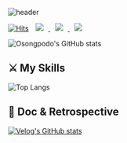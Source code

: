 ![header](https://capsule-render.vercel.app/api?type=waving&color=0:859398,100:1b2030&text=Osongpodo's%20GitHub&animation=fadeIn&fontColor=ffffff&fontSize=30&fontAlignY=40&fontAlign=70&height=250)

[![Hits](https://hits.seeyoufarm.com/api/count/incr/badge.svg?url=https%3A%2F%2Fgithub.com%2FOsongpodo&count_bg=%23292B46&title_bg=%23555555&icon=github.svg&icon_color=%23E7E7E7&title=Github&edge_flat=false)](https://hits.seeyoufarm.com)
<a href="https://qwldnjsp10@gmail.com">
    <img src="http://img.shields.io/badge/Gmail-EA4335?style=flat&logo=Gmail&logoColor=white&link=https://qwldnjsp10@gmail.com"
        style="height : auto; margin-left : 10px; margin-right : 10px;"/>
</a>
<a href="https://discord.com/channels/939183694906814575e">
    <img src="http://img.shields.io/badge/Discord-5865F2?style=flat&logo=Discord&logoColor=white&link=https://qwldnjsp10@gmail.com"
        style="height : auto; margin-left : 10px; margin-right : 10px;"/>
</a>
</a>
<a href="https://velog.io/@osongpodo/">
    <img src="http://img.shields.io/badge/Velog-20C997?style=flat&logo=Velog&logoColor=white&link=https://velog.io/@osongpodo/"
        style="height : auto; margin-left : 10px; margin-right : 10px;"/>
</a>

![Osongpodo's GitHub stats](https://github-readme-stats.vercel.app/api?username=Osongpodo&hide=prs&show_icons=true&title_color=ffffff&text_color=ffffff&icon_color=627585&bg_color=0,283048,859398&hide_border=true&count_private=true)


## ⚔ My Skills
![Top Langs](https://github-readme-stats.vercel.app/api/top-langs/?username=Osongpodo&title_color=ffffff&text_color=ffffff&icon_color=627585&bg_color=0,283048,859398&layout=compact)

## 📝 Doc & Retrospective
[![Velog's GitHub stats](https://velog-readme-stats.vercel.app/api?name=osongpodo)](https://velog.io/@osongpodo)
